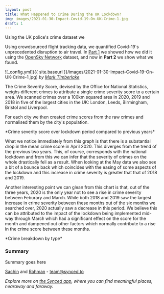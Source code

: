 ```yaml
---
layout: post
title: What Happened to Crime During the UK Lockdown?
img: images/2021-01-30-Impact-Covid-19-On-UK-Crime-1.jpg
draft: 1
---
```




Using the UK police's crime dataset we 



Using crowdsourced flight tracking data, we quantified Covid-19's unprecedented disruption to air travel. In [Part 1](https://blog.synced.to/Impact-Covid-19-On-Air-Travel-1/) we showed how we did it using the [OpenSky Network](https://opensky-network.org/ "OpenSky Network Homepage") dataset, and now in **Part 2** we show what we found.

![_config.yml]({{ site.baseurl }}/images/2021-01-30-Impact-Covid-19-On-UK-Crime-1.jpg)
*by [Mark Timberlake](https://unsplash.com/photos/LIrbNMnQ-jc)*


The Crime Severity Score, devised by the Office for National Statistics, weighs different crimes to attribute a single crime severity score to a certain area. We scanned crimes over a 100km squared area in 2020, 2019 and 2018 in five of the largest cities in the UK: London, Leeds, Birmingham, Bristol and Liverpool. 

For each city we then created crime scores from the raw crimes and normalised them by the city's population. 



<style>
table {
    border: 0;
    border-collapse: collapse;
    border-spacing: 0;
    font: 0.7em "Titillium Web", sans-serif;
    margin-left: auto;
    margin-right: auto;
}
th {
    border: 0;
    padding: 10px;
    text-align: left;
    text-shadow: 1px 1px 1px #fff;
    font-weight: bold;
}
tbody td {
    border: 0;
    color: #333;
    padding: 10px;
    text-shadow: 1px 1px 1px #fff;
}
</style>

<script src="https://d3js.org/d3.v3.js"></script>
<script src="https://blog.synced.to/datascripts/2021-01-30-Impact-Covid-19-On-UK-Crime-1/d3.legend.js"></script>

<style>
.chart-1-container {
    font: 0.7em "Titillium Web", sans-serif;
}

.chart-1-container .axis path, .chart-1-container .axis line {
    fill: none;
    stroke: #000;
    shape-rendering: crispEdges;
}

.chart-1-container .x.axis path {
    display: none;
}

.chart-1-container .line {
    fill: none;
    stroke: steelblue;
    stroke-width: 1.5px;
}

.chart-1-container .legend rect {
    fill:white;
    stroke:black;
    opacity:0.8;
}
</style>

<div class="d3-chart-container chart-1-container"></div>
*Crime severity score over lockdown period compared to previous years*

<script src="https://blog.synced.to/datascripts/2021-01-30-Impact-Covid-19-On-UK-Crime-1/crimescores.js"></script>


What we notice immediately from this graph is that there is a substantial drop in the mean crime score in April 2020. This diverges from the trend of the previous two years. This, of course,  corresponds with the national lockdown and from this we can infer that the severity of crimes on the whole drastically fell as a result. When looking at the May data we also see a bit of a bounce back which coincides with the easing of some aspects of the lockdown and this increase in crime severity is greater that that of 2018 and 2019.

Another interesting point we can glean from this chart is that, out of the three years, 2020 is the only year not to see a rise in crime severity between Feburary and March. While both 2018 and 2019 saw the largest increase in crime severity between these months out of the six months we searched over, 2020 actually saw a decrease in this period. We believe this can be attributed to the impact of the lockdown being implemented mid-way through March which had a significant effect on the score for the month and dampened out other factors which normally contribute to a rise in the crime score between these months.




<style>
.chart-2-container {
  font: 11px sans-serif;
}

.chart-2-container .axis path, .chart-2-container .axis line {
  fill: none;
  stroke: #000;
  shape-rendering: crispEdges;
}

.chart-2-container .x.axis {
  display: none;
}
</style>

<div class="d3-chart-container chart-2-container"></div>
*Crime breakdown by type*

<script src="https://blog.synced.to/datascripts/2021-01-30-Impact-Covid-19-On-UK-Crime-2/crimebreakdown.js"></script>


### Summary

Summary goes here

[Sachin](https://www.linkedin.com/in/sachinvasudevan/) and [Rahman](https://www.linkedin.com/in/rahman-zane/) - <team@synced.to>

_Explore more on [the Synced app](http://onelink.to/8ttzr9), where you can find meaningful places, nearaway and faraway._
